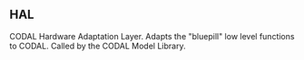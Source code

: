 ##  HAL

CODAL Hardware Adaptation Layer.  Adapts the "bluepill" low level functions to CODAL.  Called by the CODAL Model Library.

